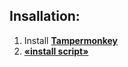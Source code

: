 ## Insallation:

1. Install **[Tampermonkey](https://www.tampermonkey.net/)**
2. **[«install script»](https://raw.githubusercontent.com/Nadelopo/Twitch-chat/main/dist/twitch-chat.user.js)**
